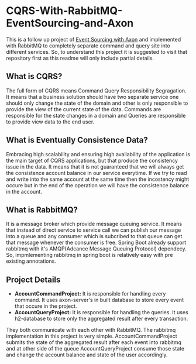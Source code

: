 # CQRS-With-RabbitMQ-EventSourcing-and-Axon
This is a follow up project of [Event Sourcing with Axon](https://github.com/T4puSD/EventSourcing-With-Axon/blob/master/README.md) and implemented with RabbitMQ to completely separate command and query site into different services. So, to understand this project it is suggested to visit that repository first as this readme will only include partial details.

## What is CQRS?
The full form of CQRS means Command Query Responsibility Segragation. It means that a business solution should have two separate service
one should only change the state of the domain and other is only responsible to provide the view of the current state of the data.
Commands are responsible for the state changes in a domain and Queries are responsible to provide view data to the end user.

## What is Eventually Consistence Data?
Embracing high scalability and ensuring high availability of the application is the main target of CQRS applications, but that produce the consistency issue in the data. It means that it is not guaranteed that we will always get the consistence account balance in our service everytime. If we try to read and write into the same account at the same time then the incostency might occure but in the end of the operation we will have the consistence balance in the account.

## What is RabbitMQ?
It is a message broker which provide message queuing service. It means that instead of direct service to service call we can publish our message into a queue and any consumer which is subcribed to that queue can get that message whenever the consumer is free. Spring Boot already support rabbitmq with it's AMQP(Adcance Message Queuing Protocol) dependecy. So, impmlementing rabbitmq in spring boot is relatively easy with pre existing annotations.

## Project Details
* **AccountCommandProject:** It is responsible for handling every command.
      It uses axon-server's in built database to store every event that occure in the project.
* **AccountQueryProject:** It is responsible for handling the queries.
      It uses h2-database to store only the aggregated result after every transaction.

They both communicate with each other with RabbitMQ. The rabbitmq implementation in this project is very simple. AccountCommandProject submits the state of the aggregated result after each event into rabbitmq and at other side of the queue AccountQueryProject consume those state and change the account balance and state of the user accordingly.
